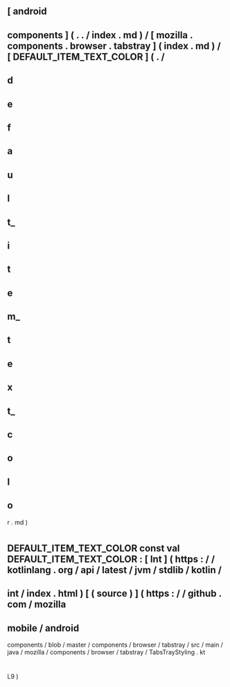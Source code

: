 [
android
-
components
]
(
.
.
/
index
.
md
)
/
[
mozilla
.
components
.
browser
.
tabstray
]
(
index
.
md
)
/
[
DEFAULT_ITEM_TEXT_COLOR
]
(
.
/
-
d
-
e
-
f
-
a
-
u
-
l
-
t_
-
i
-
t
-
e
-
m_
-
t
-
e
-
x
-
t_
-
c
-
o
-
l
-
o
-
r
.
md
)
#
DEFAULT_ITEM_TEXT_COLOR
const
val
DEFAULT_ITEM_TEXT_COLOR
:
[
Int
]
(
https
:
/
/
kotlinlang
.
org
/
api
/
latest
/
jvm
/
stdlib
/
kotlin
/
-
int
/
index
.
html
)
[
(
source
)
]
(
https
:
/
/
github
.
com
/
mozilla
-
mobile
/
android
-
components
/
blob
/
master
/
components
/
browser
/
tabstray
/
src
/
main
/
java
/
mozilla
/
components
/
browser
/
tabstray
/
TabsTrayStyling
.
kt
#
L9
)

